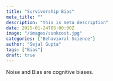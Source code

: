 ```yaml
---
title: "Survivorship Bias"
meta_title: ""
description: "this is meta description"
date: 2025-01-24T05:00:00Z
image: "/images/sunkcost.jpg"
categories: ["Behavioral Science"]
author: "Sejal Gupta"
tags: ["Bias"]
draft: true
---
```


Noise and Bias are cognitive biases. 
